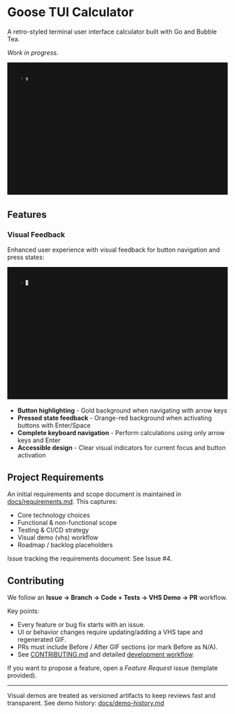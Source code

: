 # Goose TUI Calculator

A retro-styled terminal user interface calculator built with Go and Bubble Tea.

*Work in progress.*

![Baseline Demo](.tapes/assets/calculator-basic.gif)

## Features

### Visual Feedback
Enhanced user experience with visual feedback for button navigation and press states:

![Visual Feedback Demo](.tapes/assets/feature-visual-feedback.gif)

- **Button highlighting** - Gold background when navigating with arrow keys
- **Pressed state feedback** - Orange-red background when activating buttons with Enter/Space
- **Complete keyboard navigation** - Perform calculations using only arrow keys and Enter
- **Accessible design** - Clear visual indicators for current focus and button activation

## Project Requirements

An initial requirements and scope document is maintained in [docs/requirements.md](docs/requirements.md). This captures:
- Core technology choices
- Functional & non-functional scope
- Testing & CI/CD strategy
- Visual demo (vhs) workflow
- Roadmap / backlog placeholders

Issue tracking the requirements document: See Issue #4.

## Contributing

We follow an **Issue → Branch → Code + Tests → VHS Demo → PR** workflow.

Key points:
- Every feature or bug fix starts with an issue.
- UI or behavior changes require updating/adding a VHS tape and regenerated GIF.
- PRs must include Before / After GIF sections (or mark Before as N/A).
- See [CONTRIBUTING.md](CONTRIBUTING.md) and detailed [development workflow](docs/development-workflow.md).

If you want to propose a feature, open a *Feature Request* issue (template provided).

---
Visual demos are treated as versioned artifacts to keep reviews fast and transparent.
See demo history: [docs/demo-history.md](docs/demo-history.md)
